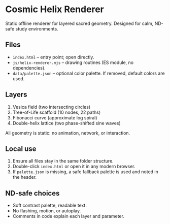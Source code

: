 # Cosmic Helix Renderer

Static offline renderer for layered sacred geometry. Designed for calm, ND-safe study environments.

## Files
- `index.html` – entry point; open directly.
- `js/helix-renderer.mjs` – drawing routines (ES module, no dependencies).
- `data/palette.json` – optional color palette. If removed, default colors are used.

## Layers
1. Vesica field (two intersecting circles)
2. Tree-of-Life scaffold (10 nodes, 22 paths)
3. Fibonacci curve (approximate log spiral)
4. Double-helix lattice (two phase-shifted sine waves)

All geometry is static: no animation, network, or interaction.

## Local use
1. Ensure all files stay in the same folder structure.
2. Double-click `index.html` or open it in any modern browser.
3. If `palette.json` is missing, a safe fallback palette is used and noted in the header.

## ND-safe choices
- Soft contrast palette, readable text.
- No flashing, motion, or autoplay.
- Comments in code explain each layer and parameter.
